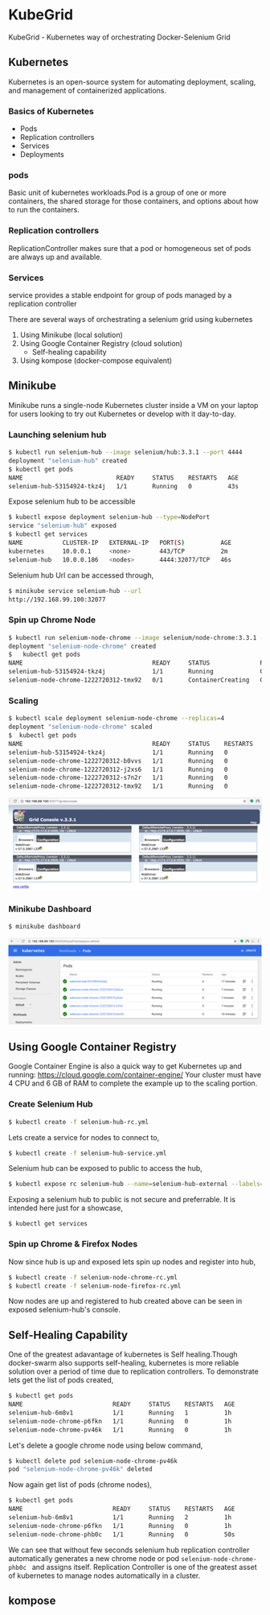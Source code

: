 # KubeGrid
KubeGrid - Kubernetes way of orchestrating Docker-Selenium Grid

## Kubernetes
Kubernetes is an open-source system for automating deployment, scaling, and management of containerized applications.

### Basics of Kubernetes
  - Pods
  - Replication controllers
  - Services
  - Deployments

### pods
Basic unit of kubernetes workloads.Pod is a group of one or more containers, the shared storage for those containers, and options about how to run the containers.

### Replication controllers
ReplicationController makes sure that a pod or homogeneous set of pods are always up and available.

### Services
service provides a stable endpoint for group of pods managed by a replication controller

There are several ways of orchestrating a selenium grid using kubernetes
1. Using Minikube (local solution)
2. Using Google Container Registry (cloud solution)
    - Self-healing capability
3. Using kompose (docker-compose equivalent)

## Minikube
Minikube runs a single-node Kubernetes cluster inside a VM on your laptop for users looking to try out Kubernetes or develop with it day-to-day.

### Launching selenium hub
```sh
$ kubectl run selenium-hub --image selenium/hub:3.3.1 --port 4444
deployment "selenium-hub" created
$ kubectl get pods
NAME                          READY     STATUS    RESTARTS   AGE
selenium-hub-53154924-tkz4j   1/1       Running   0          43s
```
Expose selenium hub to be accessible
```sh
$ kubectl expose deployment selenium-hub --type=NodePort
service "selenium-hub" exposed
$ kubectl get services
NAME           CLUSTER-IP   EXTERNAL-IP   PORT(S)          AGE
kubernetes     10.0.0.1     <none>        443/TCP          2m
selenium-hub   10.0.0.186   <nodes>       4444:32077/TCP   46s
```
Selenium hub Url can be accessed through,
```sh
$ minikube service selenium-hub --url
http://192.168.99.100:32077
```
### Spin up Chrome Node
```sh
$ kubectl run selenium-node-chrome --image selenium/node-chrome:3.3.1 --env="HUB_PORT_4444_TCP_ADDR=selenium-hub" --env="HUB_PORT_4444_TCP_PORT=4444"
deployment "selenium-node-chrome" created
$   kubectl get pods
NAME                                    READY     STATUS              RESTARTS   AGE
selenium-hub-53154924-tkz4j             1/1       Running             0          7m
selenium-node-chrome-1222720312-tmx92   0/1       ContainerCreating   0          31s
```
### Scaling
```sh
$ kubectl scale deployment selenium-node-chrome --replicas=4
deployment "selenium-node-chrome" scaled
$  kubectl get pods
NAME                                    READY     STATUS    RESTARTS   AGE
selenium-hub-53154924-tkz4j             1/1       Running   0          10m
selenium-node-chrome-1222720312-b0vvs   1/1       Running   0          9s
selenium-node-chrome-1222720312-j2xs6   1/1       Running   0          9s
selenium-node-chrome-1222720312-s7n2r   1/1       Running   0          9s
selenium-node-chrome-1222720312-tmx92   1/1       Running   0          3m
```
![alt tag](Minikube_Grid_Console.png)

### Minikube Dashboard
```sh
$ minikube dashboard
```
![alt tag](Minikube_Dashboard.png)

## Using Google Container Registry
Google Container Engine is also a quick way to get Kubernetes up and running: https://cloud.google.com/container-engine/
Your cluster must have 4 CPU and 6 GB of RAM to complete the example up to the scaling portion.
### Create Selenium Hub
```sh
$ kubectl create -f selenium-hub-rc.yml
```
Lets create a service for nodes to connect to,
```sh
$ kubectl create -f selenium-hub-service.yml
```
Selenium hub can be exposed to public to access the hub,
```sh
$ kubectl expose rc selenium-hub --name=selenium-hub-external --labels="app=selenium-hub,external=true" --type=LoadBalancer
```
Exposing a selenium hub to public is not secure and preferrable. It is intended here just for a showcase,
```
$ kubectl get services
```
### Spin up Chrome & Firefox Nodes
Now since hub is up and exposed lets spin up nodes and register into hub,
```sh
$ kubectl create -f selenium-node-chrome-rc.yml
$ kubectl create -f selenium-node-firefox-rc.yml
```
Now nodes are up and registered to hub created above can be seen in exposed selenium-hub's console.
## Self-Healing Capability
One of the greatest adavantage of kubernetes is Self healing.Though docker-swarm also supports self-healing, kubernetes is more reliable solution over a period of time due to replication controllers.
To demonstrate lets get the list of pods created,
```sh
$ kubectl get pods
NAME                         READY     STATUS    RESTARTS   AGE
selenium-hub-6m8v1           1/1       Running   1          1h
selenium-node-chrome-p6fkn   1/1       Running   0          1h
selenium-node-chrome-pv46k   1/1       Running   0          1h
```
Let's delete a google chrome node using below command,
```sh
$ kubectl delete pod selenium-node-chrome-pv46k
pod "selenium-node-chrome-pv46k" deleted
```
Now again get list of pods (chrome nodes),
```sh
$ kubectl get pods
NAME                         READY     STATUS    RESTARTS   AGE
selenium-hub-6m8v1           1/1       Running   2          1h
selenium-node-chrome-p6fkn   1/1       Running   0          1h
selenium-node-chrome-phb0c   1/1       Running   0          50s
```
We can see that without few seconds selenium hub replication controller automatically generates a new chrome node or pod ```selenium-node-chrome-phb0c ``` and assigns itself.
Replication Controller is one of the greatest asset of kubernetes to manage nodes automatically in a cluster.

## kompose
